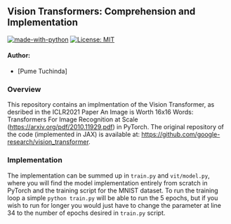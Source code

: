 ## Vision Transformers: Comprehension and Implementation
[![made-with-python](https://img.shields.io/badge/Made%20with-Python-red.svg)](#python)
[![License: MIT](https://img.shields.io/badge/License-MIT-yellow.svg)](https://opensource.org/licenses/MIT) 

#### Author:
* [Pume Tuchinda]

### Overview
This repository contains an implmentation of the Vision Transformer, as desribed in the ICLR2021 Paper An Image is Worth 16x16 Words: Transformers For Image Recognition at Scale (https://arxiv.org/pdf/2010.11929.pdf) in PyTorch. The original repository of the code (implemented in JAX) is available at: https://github.com/google-research/vision_transformer.

### Implementation
The implementation can be summed up in `train.py` and `vit/model.py`, where you will find the model implementation entirely from scratch in PyTorch and the training script for the MNIST dataset. To run the training loop a simple `python train.py` will be able to run the 5 epochs, but if you wish to run for longer you would just have to change the parameter at line 34 to the number of epochs desired in `train.py` script. 
